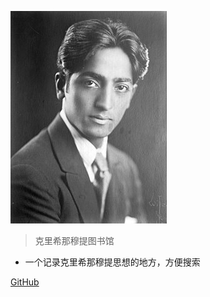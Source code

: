 ![](附件/图片/250px-Jiddu_Krishnamurti_01.jpg)

> 克里希那穆提图书馆

- 一个记录克里希那穆提思想的地方，方便搜索

[GitHub](https://github.com/yixiaozi/Jiddu.Krishnamurti.obsidian)